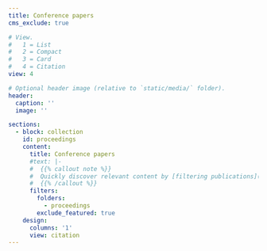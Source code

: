 ```yaml
---
title: Conference papers
cms_exclude: true

# View.
#   1 = List
#   2 = Compact
#   3 = Card
#   4 = Citation
view: 4

# Optional header image (relative to `static/media/` folder).
header:
  caption: ''
  image: ''

sections:
  - block: collection
    id: proceedings
    content:
      title: Conference papers
      #text: |-
      #  {{% callout note %}}
      #  Quickly discover relevant content by [filtering publications](./publication/).
      #  {{% /callout %}}
      filters:
        folders:
          - proceedings
        exclude_featured: true
    design:
      columns: '1'
      view: citation
---
```

